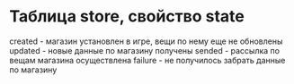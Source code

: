 # Таблица store, свойство state
created - магазин установлен в игре, вещи по нему еще не обновлены
updated - новые данные по магазину получены
sended - рассылка по вещам магазина осуществлена
failure - не получилось забрать данные по магазину